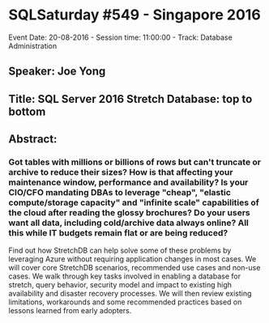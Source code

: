 # SQLSaturday #549 - Singapore 2016
Event Date: 20-08-2016 - Session time: 11:00:00 - Track: Database Administration
## Speaker: Joe Yong
## Title: SQL Server 2016 Stretch Database: top to bottom
## Abstract:
### Got tables with millions or billions of rows but can't truncate or archive to reduce their sizes? How is that affecting your maintenance window, performance and availability? Is your CIO/CFO mandating DBAs to leverage "cheap", "elastic compute/storage capacity" and "infinite scale" capabilities of the cloud after reading the glossy brochures? Do your users want all data, including cold/archive data always online? All this while IT budgets remain flat or are being reduced?

Find out how StretchDB can help solve some of these problems by leveraging Azure without requiring application changes in most cases. We will cover core StretchDB scenarios, recommended use cases and non-use cases. We walk through key tasks involved in enabling a database for stretch, query behavior, security model and impact to existing high availability and disaster recovery processes. We will then review existing limitations, workarounds and some recommended practices based on lessons learned from early adopters.
